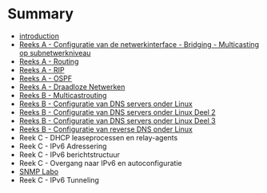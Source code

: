 # Summary

* [introduction](README.md)
* [Reeks A - Configuratie van de netwerkinterface - Bridging - Multicasting op subnetwerkniveau](reeks_a_-_configuratie_van_de_netwerkinterface_-_bridging_-_multicasting_op_subnetwerkniveau.md)
* [Reeks A - Routing](reeks_a_-_routing.md)
* [Reeks A - RIP](reeks_a_-_rip.md)
* [Reeks A - OSPF](reeks_a_-_ospf.md)
* [Reeks A - Draadloze Netwerken](reeks_a_-_draadloze_netwerken.md)
* [Reeks B - Multicastrouting](reeks_b_-_multicastrouting.md)
* [Reeks B - Configuratie van DNS servers onder Linux](reeks_b_-_configuratie_van_dns_servers_onder_linux.md)
* [Reeks B - Configuratie van DNS servers onder Linux Deel 2](reeks_b_-_configuratie_van_dns_servers_onder_linux_deel_2.md)
* [Reeks B - Configuratie van DNS servers onder Linux Deel 3](reeks_b_-_configuratie_van_dns_servers_onder_linux_deel_3.md)
* [Reeks B - Configuratie van reverse DNS onder Linux](reeks_b_-_configuratie_van_reverse_dns_onder_linux.md)
* Reek C - DHCP leaseprocessen en relay-agents
* Reek C - IPv6 Adressering
* Reek C - IPv6 berichtstructuur
* Reek C - Overgang naar IPv6 en autoconfiguratie
* [SNMP Labo](snmp_labo.md)
* Reek C - IPv6 Tunneling

